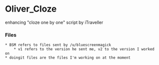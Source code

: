 # Oliver_Cloze
enhancing "cloze one by one" script by iTraveller


### Files
    * BSM refers to files sent by /u/bluescreenmagick
        * v1 refers to the version he sent me, v2 to the version I worked on
    * doingit files are the files I'm working on at the moment
